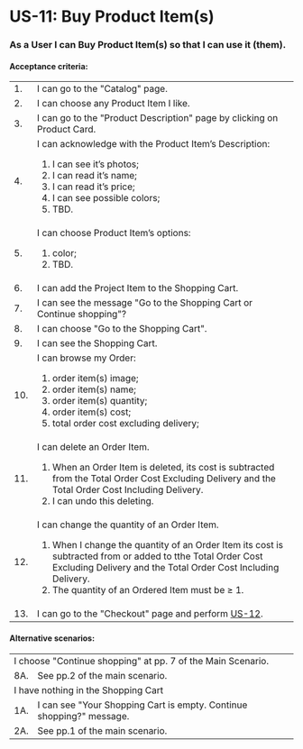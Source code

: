 # US-11: Buy Product Item(s)

### As a User I can Buy Product Item(s) so that I can use it (them).

#### **Acceptance criteria:**

<table>
    <tr>
        <td>1.</td>
        <td>I can go to the "Catalog" page.</td>
    </tr>
    <tr>
        <td>2.</td>
        <td>I can choose any Product Item I like.</td>
    </tr>
    <tr>
        <td>3.</td>
        <td>I can go to the "Product Description" page by clicking on Product Card.</td>
    </tr>
    <tr>
        <td>4.</td>
        <td>I can acknowledge with the Product Item’s Description:
            <ol>
                <li>I can see it’s photos;</li>
                <li>I can read it’s name;</li>
                <li>I can read it’s price;</li>
                <li>I can see possible colors;</li>
                <li>TBD.</li>
            </ol></td>
    </tr>
    <tr>
        <td>5.</td>
        <td>I can choose Product Item’s options:
            <ol>
                <li>color;</li>
                <li>TBD.</li>
            </ol></td>
    </tr>
    <tr>
        <td>6.</td>
        <td>I can add the Project Item to the Shopping Cart.</td>
    </tr>
    <tr>
        <td>7.</td>
        <td>I can see the message "Go to the Shopping Cart or Continue shopping"?</td>
    </tr>
    <tr>
        <td>8.</td>
        <td>I can choose "Go to the Shopping Cart".</td>
    </tr>
    <tr>
        <td>9.</td>
        <td>I can see the Shopping Cart.</td>
    </tr>
    <tr>
        <td>10.</td>
        <td>I can browse my Order: 
            <ol>
                <li>order item(s) image;</li>
                <li>order item(s) name;</li>
                <li>order item(s) quantity;</li>
                <li>order item(s) cost;</li>
                <li>total order cost excluding delivery;</li>
            </ol></td>
    </tr>
    <tr>
        <td>11.</td>
        <td>I can delete an Order Item.
            <ol>
                <li>When an Order Item is deleted, its cost is subtracted from the Total Order Cost Excluding Delivery and the Total Order Cost Including Delivery.</li>
                <li>I can undo this deleting.</li>
            </ol></td>
    </tr>
    <tr>
        <td>12.</td>
        <td>I can change the quantity of an Order Item.
            <ol>
                <li>When I change the quantity of an Order Item its cost is subtracted from or added to tthe Total Order Cost Excluding Delivery and the Total Order Cost Including Delivery.</li>
                <li>The quantity of an Ordered Item must be ≥ 1.</li>
            </ol></td>
    </tr>
    <tr>
        <td>13.</td>
        <td>I can go to the "Checkout" page and perform <a href="US12-MakeCheckout.md"> US-12</a>.</td>
</table>

#### **Alternative scenarios:**

<table>
    <tr>
        <td colspan="2">I choose "Continue shopping" at pp. 7 of the Main Scenario.</td>
    </tr>
    <tr>
        <td>8А.</td>
        <td>See pp.2 of the main scenario.</td>
    </tr>
    <tr>
        <td colspan="2">I have nothing in the Shopping Cart</td>
    </tr>
    <tr>
        <td>1A.</td>
        <td>I can see "Your Shopping Cart is empty. Continue shopping?" message. </td>
    </tr>
    <tr>
        <td>2A.</td>
        <td>See pp.1 of the main scenario.</td>
    </tr>
</table>